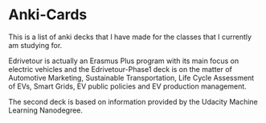 # Anki-Cards

This is a list of anki decks that I have made for the classes that I currently am studying for.

Edrivetour is actually an Erasmus Plus program with its main focus on electric vehicles and the Edrivetour-Phase1 deck is on the matter of Automotive Marketing,
Sustainable Transportation, Life Cycle Assessment of EVs, Smart Grids, EV public policies and EV production management.

The second deck is based on information provided by the Udacity Machine Learning Nanodegree.
